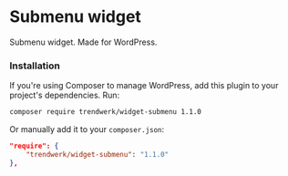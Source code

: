Submenu widget
====

Submenu widget. Made for WordPress.

### Installation
If you're using Composer to manage WordPress, add this plugin to your project's dependencies. Run:
```sh
composer require trendwerk/widget-submenu 1.1.0
```

Or manually add it to your `composer.json`:
```json
"require": {
	"trendwerk/widget-submenu": "1.1.0"
},
```
